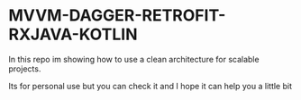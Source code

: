 # MVVM-DAGGER-RETROFIT-RXJAVA-KOTLIN
In this repo im showing how to use a clean architecture for scalable projects.

Its for personal use but you can check it and I hope it can help you a little bit
